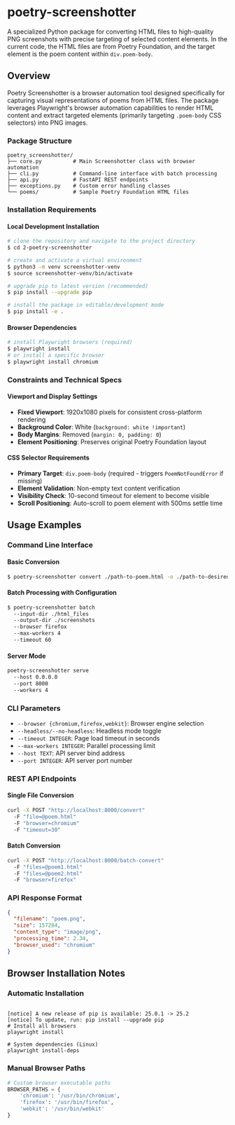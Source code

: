 # poetry-screenshotter

A specialized Python package for converting HTML files to high-quality PNG screenshots with precise targeting of selected content elements. In the current code, the HTML files are from Poetry Foundation, and the target element is the poem content within `div.poem-body`.

## Overview

Poetry Screenshotter is a browser automation tool designed specifically for capturing visual representations of poems from HTML files. The package leverages Playwright's browser automation capabilities to render HTML content and extract targeted elements (primarily targeting `.poem-body` CSS selectors) into PNG images.

### Package Structure
```
poetry_screenshotter/
├── core.py          # Main Screenshotter class with browser automation
├── cli.py           # Command-line interface with batch processing
├── api.py           # FastAPI REST endpoints
├── exceptions.py    # Custom error handling classes
└── poems/           # Sample Poetry Foundation HTML files
```

### Installation Requirements

#### Local Development Installation
```bash
# clone the repository and navigate to the project directory
$ cd 2-poetry-screenshotter

# create and activate a virtual environment
$ python3 -m venv screenshotter-venv
$ source screenshotter-venv/bin/activate 

# upgrade pip to latest version (recommended)
$ pip install --upgrade pip

# install the package in editable/development mode
$ pip install -e .
```

#### Browser Dependencies
```bash
# install Playwright browsers (required)
$ playwright install
# or install a specific browser
$ playwright install chromium
```

### Constraints and Technical Specs

#### Viewport and Display Settings
- **Fixed Viewport**: 1920x1080 pixels for consistent cross-platform rendering
- **Background Color**: White (`background: white !important`)
- **Body Margins**: Removed (`margin: 0, padding: 0`)
- **Element Positioning**: Preserves original Poetry Foundation layout

#### CSS Selector Requirements
- **Primary Target**: `div.poem-body` (required - triggers `PoemNotFoundError` if missing)
- **Element Validation**: Non-empty text content verification
- **Visibility Check**: 10-second timeout for element to become visible
- **Scroll Positioning**: Auto-scroll to poem element with 500ms settle time

## Usage Examples

### Command Line Interface

#### Basic Conversion
```bash
$ poetry-screenshotter convert ./path-to-poem.html -o ./path-to-desired-output.png
```

#### Batch Processing with Configuration
```bash
$ poetry-screenshotter batch 
  --input-dir ./html_files 
  --output-dir ./screenshots 
  --browser firefox 
  --max-workers 4 
  --timeout 60
```

#### Server Mode
```bash
poetry-screenshotter serve 
  --host 0.0.0.0 
  --port 8000 
  --workers 4
```

### CLI Parameters
- `--browser {chromium,firefox,webkit}`: Browser engine selection
- `--headless/--no-headless`: Headless mode toggle
- `--timeout INTEGER`: Page load timeout in seconds
- `--max-workers INTEGER`: Parallel processing limit
- `--host TEXT`: API server bind address
- `--port INTEGER`: API server port number

### REST API Endpoints

#### Single File Conversion
```bash
curl -X POST "http://localhost:8000/convert" 
  -F "file=@poem.html" 
  -F "browser=chromium" 
  -F "timeout=30"
```

#### Batch Conversion
```bash
curl -X POST "http://localhost:8000/batch-convert" 
  -F "files=@poem1.html" 
  -F "files=@poem2.html" 
  -F "browser=firefox"
```

### API Response Format
```json
{
  "filename": "poem.png",
  "size": 157284,
  "content_type": "image/png",
  "processing_time": 2.34,
  "browser_used": "chromium"
}
```

## Browser Installation Notes

### Automatic Installation
```bashERROR: Could not find a version that satisfies the requirement poetry-screenshotter (from versions: none)

[notice] A new release of pip is available: 25.0.1 -> 25.2
[notice] To update, run: pip install --upgrade pip
# Install all browsers
playwright install

# System dependencies (Linux)
playwright install-deps
```

### Manual Browser Paths
```python
# Custom browser executable paths
BROWSER_PATHS = {
    'chromium': '/usr/bin/chromium',
    'firefox': '/usr/bin/firefox',
    'webkit': '/usr/bin/webkit'
}
```